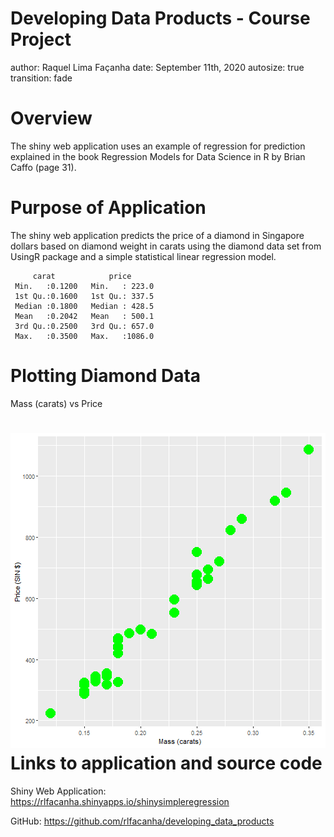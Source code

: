 Developing Data Products - Course Project
========================================================
author: Raquel Lima Façanha
date:  September 11th, 2020 
autosize: true
transition: fade

Overview
========================================================

The shiny web application uses an example of regression 
for prediction explained in the book Regression Models for Data Science
in R by Brian Caffo (page 31).


Purpose of Application
========================================================

The shiny web application predicts the price of a diamond in Singapore
dollars based on diamond weight in carats using the diamond data set 
from UsingR package and a simple statistical linear regression model.


```
     carat            price       
 Min.   :0.1200   Min.   : 223.0  
 1st Qu.:0.1600   1st Qu.: 337.5  
 Median :0.1800   Median : 428.5  
 Mean   :0.2042   Mean   : 500.1  
 3rd Qu.:0.2500   3rd Qu.: 657.0  
 Max.   :0.3500   Max.   :1086.0  
```

Plotting Diamond Data
========================================================

Mass (carats) vs Price

![plot of chunk unnamed-chunk-2](SimpleRegressionPresentation-figure/unnamed-chunk-2-1.png)
Links to application and source code
========================================================

Shiny Web Application: https://rlfacanha.shinyapps.io/shinysimpleregression

GitHub: https://github.com/rlfacanha/developing_data_products
